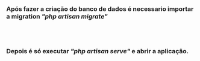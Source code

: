### Após fazer a criação do banco de dados é necessario importar a migration *"php artisan migrate"*
<br>
<br>

### Depois é só executar *"php artisan serve"* e abrir a aplicação.
<br>
<br>
